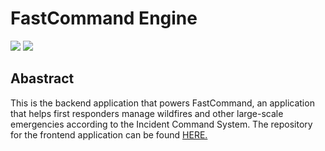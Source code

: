 # FastCommand Engine

<img src="https://img.shields.io/badge/LinkedIn-cameron--mackintosh-informational?style=for-the-badge&labelColor=black&logo=linkedin&logoColor=0077b5&&color=0FBBD6"/>
<img src="https://img.shields.io/badge/Github-cbmackintosh-informational?style=for-the-badge&labelColor=black&logo=github&color=8B0BD5"/>

## Abastract

This is the backend application that powers FastCommand, an application that helps first responders manage wildfires and other large-scale emergencies according to the Incident Command System. The repository for the frontend application can be found <a href="https://github.com/cbmackintosh/fast-command">HERE.</a>
